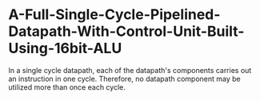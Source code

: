 # A-Full-Single-Cycle-Pipelined-Datapath-With-Control-Unit-Built-Using-16bit-ALU
In a single cycle datapath, each of the datapath's components carries out an instruction in one cycle. Therefore, no datapath component may be utilized more than once each cycle.
